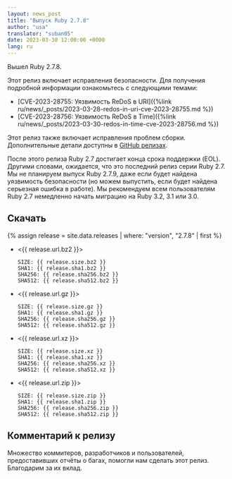 ```yaml
---
layout: news_post
title: "Выпуск Ruby 2.7.8"
author: "usa"
translator: "suban05"
date: 2023-03-30 12:00:00 +0000
lang: ru
---
```


Вышел Ruby 2.7.8.

Этот релиз включает исправления безопасности.
Для получения подробной информации ознакомьтесь с следующими темами:

* [CVE-2023-28755: Уязвимость ReDoS в URI]({%link ru/news/_posts/2023-03-28-redos-in-uri-cve-2023-28755.md %})
* [CVE-2023-28756: Уязвимость ReDoS в Time]({%link ru/news/_posts/2023-03-30-redos-in-time-cve-2023-28756.md %})

Этот релиз также включает исправления проблем сборки.
Дополнительные детали доступны в [GitHub релизах](https://github.com/ruby/ruby/releases/tag/v2_7_8).

После этого релиза Ruby 2.7 достигает конца срока поддержки (EOL). Другими словами, ожидается, что это последний релиз серии Ruby 2.7.
Мы не планируем выпуск Ruby 2.7.9, даже если будет найдена уязвимость безопасности (но можем выпустить, если будет найдена серьезная ошибка в работе).
Мы рекомендуем всем пользователям Ruby 2.7 немедленно начать миграцию на Ruby 3.2, 3.1 или 3.0.

## Скачать

{% assign release = site.data.releases | where: "version", "2.7.8" | first %}

* <{{ release.url.bz2 }}>

      SIZE: {{ release.size.bz2 }}
      SHA1: {{ release.sha1.bz2 }}
      SHA256: {{ release.sha256.bz2 }}
      SHA512: {{ release.sha512.bz2 }}

* <{{ release.url.gz }}>

      SIZE: {{ release.size.gz }}
      SHA1: {{ release.sha1.gz }}
      SHA256: {{ release.sha256.gz }}
      SHA512: {{ release.sha512.gz }}

* <{{ release.url.xz }}>

      SIZE: {{ release.size.xz }}
      SHA1: {{ release.sha1.xz }}
      SHA256: {{ release.sha256.xz }}
      SHA512: {{ release.sha512.xz }}

* <{{ release.url.zip }}>

      SIZE: {{ release.size.zip }}
      SHA1: {{ release.sha1.zip }}
      SHA256: {{ release.sha256.zip }}
      SHA512: {{ release.sha512.zip }}

## Комментарий к релизу

Множество коммитеров, разработчиков и пользователей, предоставивших отчёты о багах, помогли нам сделать этот релиз.
Благодарим за их вклад.
